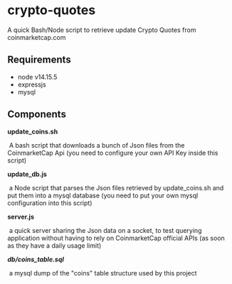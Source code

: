 # crypto-quotes
A quick Bash/Node script to retrieve update Crypto Quotes from coinmarketcap.com 

## Requirements

- node v14.15.5
- expressjs
- mysql



## Components

**update_coins.sh**

​	A bash script that downloads a bunch of Json files from the CoinmarketCap Api (you need to configure your own API Key inside this script)

**update_db.js**

​	a Node script that parses the Json files retrieved by update_coins.sh and put them into a mysql database (you need to put your own mysql configuration into this script)

**server.js**

​	a quick server sharing the Json data on a socket, to test querying application without having to rely on CoinmarketCap official APIs (as soon as they have a daily usage limit)



_**db/coins_table.sql**_

​	a mysql dump of the "coins" table structure used by this project

